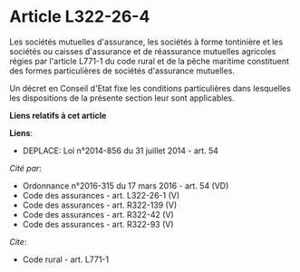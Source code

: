# Article L322-26-4

Les sociétés mutuelles d'assurance, les sociétés à forme tontinière et les sociétés ou caisses d'assurance et de réassurance
mutuelles agricoles régies par l'article L771-1 du code rural et de la pêche maritime constituent des formes particulières de
sociétés d'assurance mutuelles. 

Un décret en Conseil d'Etat fixe les conditions particulières dans lesquelles les dispositions de la présente section leur
sont applicables.

**Liens relatifs à cet article**

**Liens**:

  - DEPLACE: Loi n°2014-856 du 31 juillet 2014 - art. 54

_Cité par_:

  - Ordonnance n°2016-315 du 17 mars 2016 - art. 54 (VD)
  - Code des assurances - art. L322-26-1 (V)
  - Code des assurances - art. R322-139 (V)
  - Code des assurances - art. R322-42 (V)
  - Code des assurances - art. R322-93 (V)

_Cite_:

  - Code rural - art. L771-1
